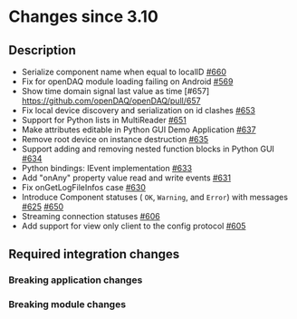 # Changes since 3.10

## Description

- Serialize component name when equal to localID [#660](https://github.com/openDAQ/openDAQ/pull/660)
- Fix for openDAQ module loading failing on Android [#569](https://github.com/openDAQ/openDAQ/pull/659)
- Show time domain signal last value as time [#657] https://github.com/openDAQ/openDAQ/pull/657
- Fix local device discovery and serialization on id clashes [#653](https://github.com/openDAQ/openDAQ/pull/653)
- Support for Python lists in MultiReader  [#651](https://github.com/openDAQ/openDAQ/pull/651)
- Make attributes editable in Python GUI Demo Application [#637](https://github.com/openDAQ/openDAQ/pull/637) 
- Remove root device on instance destruction [#635](https://github.com/openDAQ/openDAQ/pull/635)
- Support adding and removing nested function blocks in Python GUI [#634](https://github.com/openDAQ/openDAQ/pull/634)
- Python bindings: IEvent implementation [#633](https://github.com/openDAQ/openDAQ/pull/633)
- Add "onAny" property value read and write events [#631](https://github.com/openDAQ/openDAQ/pull/631)
- Fix onGetLogFileInfos case [#630](https://github.com/openDAQ/openDAQ/pull/630)
- Introduce Component statuses ( `OK`, `Warning`, and `Error`) with messages [#625](https://github.com/openDAQ/openDAQ/pull/625) [#650](https://github.com/openDAQ/openDAQ/pull/650)
- Streaming connection statuses [#606](https://github.com/openDAQ/openDAQ/pull/606)
- Add support for view only client to the config protocol [#605](https://github.com/openDAQ/openDAQ/pull/605)

## Required integration changes

### Breaking application changes



### Breaking module changes



